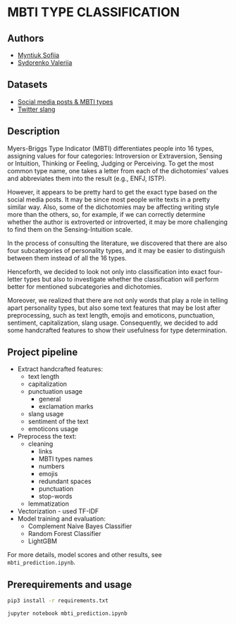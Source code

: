 # MBTI TYPE CLASSIFICATION

## Authors
* [Myntiuk Sofiia](https://github.com/sophmintaii)
* [Sydorenko Valeriia](https://github.com/Lero4ka13) 

## Datasets
* [Social media posts & MBTI types](https://www.kaggle.com/datasnaek/mbti-type)
* [Twitter slang](https://www.kaggle.com/gogylogy/twitterslang)

## Description
Myers-Briggs Type Indicator (MBTI) differentiates people into 16 types, assigning values for four categories: Introversion or Extraversion, Sensing or Intuition, Thinking or Feeling, Judging or Perceiving. To get the most common type name, one takes a letter from each of the dichotomies’ values and abbreviates them into the result (e.g., ENFJ, ISTP).

However, it appears to be pretty hard to get the exact type based on the social media posts. It may be since most people write texts in a pretty similar way. Also, some of the dichotomies may be affecting writing style more than the others, so, for example, if we can correctly determine whether the author is extroverted or introverted, it may be more challenging to find them on the Sensing-Intuition scale.

In the process of consulting the literature, we discovered that there are also four subcategories of personality types, and it may be easier to distinguish between them instead of all the 16 types.

Henceforth, we decided to look not only into classification into exact four-letter types but also to investigate whether the classification will perform better for mentioned subcategories and dichotomies.

Moreover, we realized that there are not only words that play a role in telling apart personality types, but also some text features that may be lost after preprocessing, such as text length, emojis and emoticons, punctuation, sentiment, capitalization, slang usage. Consequently, we decided to add some handcrafted features to show their usefulness for type determination.

## Project pipeline
* Extract handcrafted features:
  * text length
  * capitalization
  * punctuation usage
    * general 
    * exclamation marks
  * slang usage
  * sentiment of the text
  * emoticons usage
* Preprocess the text:
  * cleaning
    * links
    * MBTI types names
    * numbers
    * emojis
    * redundant spaces
    * punctuation
    * stop-words
  * lemmatization
* Vectorization - used TF-IDF
* Model training and evaluation:
  * Complement Naive Bayes Classifier
  * Random Forest Classifier
  * LightGBM

For more details, model scores and other results, see ```mbti_prediction.ipynb```.

## Prerequirements and usage
```bash
pip3 install -r requirements.txt 
```
```bash
jupyter notebook mbti_prediction.ipynb
```

